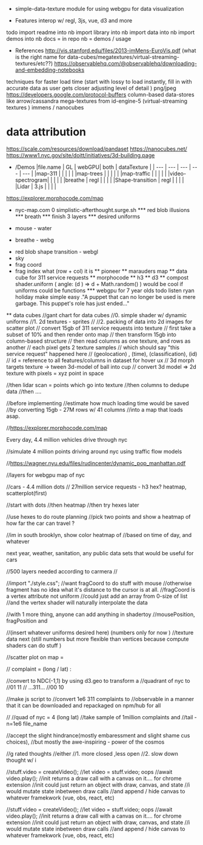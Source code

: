 * simple-data-texture
module for using webgpu for data visualization



* Features
interop w/ regl, 3js, vue, d3 and more



todo 
import readme into nb 
import library into nb 
import data into nb 
import demos into nb
docs = in repo 
nb = demos / usage


* References
http://vis.stanford.edu/files/2013-imMens-EuroVis.pdf
(what is the right name for data-cubes/megatextures/virtual-streaming-textures/etc??)
https://observablehq.com/@observablehq/downloading-and-embedding-notebooks




techniques for faster load time
(start with lossy to load instantly, fill in with accurate data as user gets closer adjusting level of detail )
png/jpeg
https://developers.google.com/protocol-buffers
column-based data-stores like arrow/cassandra
mega-textures from id-engine-5 (virtual-streaming textures )
immens / nanocubes

# data attribution
https://scale.com/resources/download/pandaset
https://nanocubes.net/
https://www1.nyc.gov/site/doitt/initiatives/3d-building.page


























* /Demos
|file.name        |    GL  | webGPU| both  | dataTexture |
|    ---          |   ---  | ---  |  ---   |    ---      |
|map-311          |        |      |        |             |
|map-trees        |        |      |        |             |
|map-traffic      |        |      |        |             |
|video-spectrogram|        |      |        |             |
|breathe          | regl   |      |        |             |
|Shape-transition | regl   |      |        |             |
|Lidar            | 3.js   |      |        |             |











https://explorer.morphocode.com/map
* nyc-map.com
0 simplistic-afterthought.surge.sh
*** red blob illusions
*** breath
*** finish 3 layers
*** desired uniforms
 - mouse - water
 + breathe - webg
 - red blob shape transition - webgl
 - sky
 - frag coord
  - frag index what (row + col) it is
** pioneer
** marauders map
** data cube for 311 service requests
** morphocode
** h3
** d3
** compost
shader.uniform (
  angle: (d ) => d + Math.random()
)
would be cool if uniforms could be functions
*** webgpu for 7 year olds
todo listen ryan holiday
make simple easy
."A puppet that can no longer be used is mere garbage. This puppet's role has just ended..."


** data cubes
//gant chart for data cubes
//0. simple shader w/ dynamic uniforms
//1. 2d textures - sprites
//
//2. packing of data into 2d images for scatter plot
//   convert 15gb of 311 service requests into texture
//   first take a subset of 10% and then render onto map
//   then transform 15gb into column-based structure
//      then read columns as one texture, and rows as another
//      each pixel gets 2 texture samples
//      which should say "this service request" happened here
//         (geolocation) , (time), (classification), (id)
//      id = reference to all features/columns in dataset for hover ux
//    3d morph targets texture -> tween 3d-model of ball into cup
//    convert 3d model => 2d texture with pixels = xyz point in space

//then lidar scan = points which go into texture
//then columns to dedupe data
//then ....

//before implementing
//estimate how much loading time would be saved
//by converting 15gb - 27M rows w/ 41 columns
//into a map that loads asap.

//https://explorer.morphocode.com/map

Every day, 4.4 million vehicles  drive through nyc

//simulate 4 million points driving around nyc using traffic flow models

//https://wagner.nyu.edu/files/rudincenter/dynamic_pop_manhattan.pdf


//layers for webgpu map of nyc

//cars - 4.4 million dots
// 27million service requests - h3 hex? heatmap, scatterplot(first)

//start with dots
//then heatmap
//then try hexes later


//use hexes to do route planning
//pick two points and show a heatmap of how far the car can travel ?

//im in south brooklyn, show color heatmap of
//based on time of day, and whatever

next year, weather, sanitation, any public data sets that would be useful for cars

//500 layers needed according to carmera
//


//import "./style.css";
//want fragCoord to do stuff with mouse
//otherwise fragment has no idea what it's distance to the cursor is at all.
//fragCoord is a vertex attribute not uniform
//could just add an array from 0-size of list
//and the vertex shader will naturally interpolate the data

//with 1 more thing, anyone can add anything in shadertoy
//mousePosition, fragPosition and

//(insert whatever uniforms desired here) (numbers only for now )
//texture data next (still numbers but more flexible than vertices because compute shaders can do stuff )

//scatter plot on map =

// complaint = (long / lat) :

//convert to NDC(-1,1) by using d3.geo to transform a
//quadrant of nyc to
//01          11
//  ...311...
//00          10

//make js script to
//convert 1e6 311 complaints to
//observable in a manner that it can be downloaded and repackaged on npm/hub for all

//
//quad of nyc = 4 (long lat)
//take sample of 1million complaints and
//tail -n=1e6 file_name

//accept the slight hindrance(mostly embaressment and slight shame cus choices),
//but mostly the awe-inspiring - power of the cosmos

//g rated thoughts
//either
//1. more closed ,less open
//2. slow down thought w/ i


//stuff.video = createVideo();
//let video = stuff.video; oops
//await video.play();
//init returns a draw call with a canvas on it.... for chrome extension
//init could just return an object with draw, canvas, and state
//i would mutate state inbetween draw calls
//and append / hide canvas to whatever framekwork (vue, obs, react, etc)


//stuff.video = createVideo();
//let video = stuff.video; oops
//await video.play();
//init returns a draw call with a canvas on it.... for chrome extension
//init could just return an object with draw, canvas, and state
//i would mutate state inbetween draw calls
//and append / hide canvas to whatever framekwork (vue, obs, react, etc)
